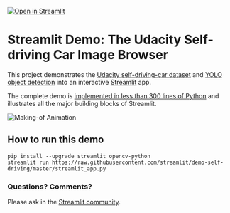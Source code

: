 [![Open in Streamlit](https://static.streamlit.io/badges/streamlit_badge_black_white.svg)](https://cd-demo-self-driving.streamlit.app/)

# Streamlit Demo: The Udacity Self-driving Car Image Browser

This project demonstrates the [Udacity self-driving-car dataset](https://github.com/udacity/self-driving-car) and [YOLO object detection](https://pjreddie.com/darknet/yolo) into an interactive [Streamlit](https://streamlit.io) app.

The complete demo is [implemented in less than 300 lines of Python](https://github.com/streamlit/demo-self-driving/blob/master/streamlit_app.py) and illustrates all the major building blocks of Streamlit.

![Making-of Animation](https://raw.githubusercontent.com/streamlit/demo-self-driving/master/av_final_optimized.gif "Making-of Animation")

## How to run this demo
```
pip install --upgrade streamlit opencv-python
streamlit run https://raw.githubusercontent.com/streamlit/demo-self-driving/master/streamlit_app.py
```

### Questions? Comments?

Please ask in the [Streamlit community](https://discuss.streamlit.io).


